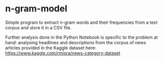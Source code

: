 # n-gram-model
Simple program to extract n-gram words and their frequencies from a text corpus and store it in a CSV file.

Further analysis done in the Python Notebook is specific to the problem at hand: analysing headlines and descriptions from the corpus of news articles provided in the Kaggle dataset here: https://www.kaggle.com/rmisra/news-category-dataset
